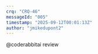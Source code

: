 ```yaml
---
crq: "CRQ-46"
messageId: "005"
timestamp: "2025-09-12T00:01:13Z"
author: "jmikedupont2"
---
```


@coderabbitai review
